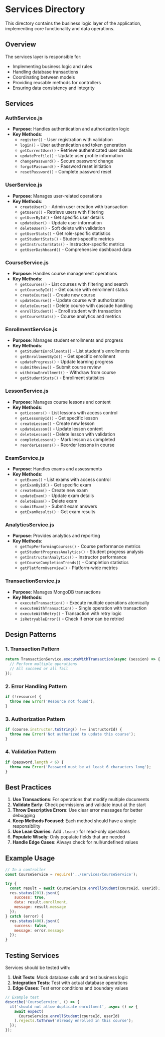 # Services Directory

This directory contains the business logic layer of the application, implementing core functionality and data operations.

## Overview

The services layer is responsible for:
- Implementing business logic and rules
- Handling database transactions
- Coordinating between models
- Providing reusable methods for controllers
- Ensuring data consistency and integrity

## Services

### AuthService.js
- **Purpose**: Handles authentication and authorization logic
- **Key Methods**:
  - `register()` - User registration with validation
  - `login()` - User authentication and token generation
  - `getCurrentUser()` - Retrieve authenticated user details
  - `updateProfile()` - Update user profile information
  - `changePassword()` - Secure password change
  - `forgotPassword()` - Password reset initiation
  - `resetPassword()` - Complete password reset

### UserService.js
- **Purpose**: Manages user-related operations
- **Key Methods**:
  - `createUser()` - Admin user creation with transaction
  - `getUsers()` - Retrieve users with filtering
  - `getUserById()` - Get specific user details
  - `updateUser()` - Update user information
  - `deleteUser()` - Soft delete with validation
  - `getUserStats()` - Get role-specific statistics
  - `getStudentStats()` - Student-specific metrics
  - `getInstructorStats()` - Instructor-specific metrics
  - `getUserDashboard()` - Comprehensive dashboard data

### CourseService.js
- **Purpose**: Handles course management operations
- **Key Methods**:
  - `getCourses()` - List courses with filtering and search
  - `getCourseById()` - Get course with enrollment status
  - `createCourse()` - Create new course
  - `updateCourse()` - Update course with authorization
  - `deleteCourse()` - Delete course with cascade handling
  - `enrollStudent()` - Enroll student with transaction
  - `getCourseStats()` - Course analytics and metrics

### EnrollmentService.js
- **Purpose**: Manages student enrollments and progress
- **Key Methods**:
  - `getStudentEnrollments()` - List student's enrollments
  - `getEnrollmentById()` - Get specific enrollment
  - `updateProgress()` - Update learning progress
  - `submitReview()` - Submit course review
  - `withdrawEnrollment()` - Withdraw from course
  - `getStudentStats()` - Enrollment statistics

### LessonService.js
- **Purpose**: Manages course lessons and content
- **Key Methods**:
  - `getLessons()` - List lessons with access control
  - `getLessonById()` - Get specific lesson
  - `createLesson()` - Create new lesson
  - `updateLesson()` - Update lesson content
  - `deleteLesson()` - Delete lesson with validation
  - `completeLesson()` - Mark lesson as completed
  - `reorderLessons()` - Reorder lessons in course

### ExamService.js
- **Purpose**: Handles exams and assessments
- **Key Methods**:
  - `getExams()` - List exams with access control
  - `getExamById()` - Get specific exam
  - `createExam()` - Create new exam
  - `updateExam()` - Update exam details
  - `deleteExam()` - Delete exam
  - `submitExam()` - Submit exam answers
  - `getExamResults()` - Get exam results

### AnalyticsService.js
- **Purpose**: Provides analytics and reporting
- **Key Methods**:
  - `getTopPerformingCourses()` - Course performance metrics
  - `getStudentProgressAnalytics()` - Student progress analysis
  - `getInstructorAnalytics()` - Instructor performance
  - `getCourseCompletionTrends()` - Completion statistics
  - `getPlatformOverview()` - Platform-wide metrics

### TransactionService.js
- **Purpose**: Manages MongoDB transactions
- **Key Methods**:
  - `executeTransaction()` - Execute multiple operations atomically
  - `executeWithTransaction()` - Single operation with transaction
  - `executeWithRetry()` - Transaction with retry logic
  - `isRetryableError()` - Check if error can be retried

## Design Patterns

### 1. Transaction Pattern
```javascript
return TransactionService.executeWithTransaction(async (session) => {
  // Perform multiple operations
  // All succeed or all fail
});
```

### 2. Error Handling Pattern
```javascript
if (!resource) {
  throw new Error('Resource not found');
}
```

### 3. Authorization Pattern
```javascript
if (course.instructor.toString() !== instructorId) {
  throw new Error('Not authorized to update this course');
}
```

### 4. Validation Pattern
```javascript
if (password.length < 6) {
  throw new Error('Password must be at least 6 characters long');
}
```

## Best Practices

1. **Use Transactions**: For operations that modify multiple documents
2. **Validate Early**: Check permissions and validate input at the start
3. **Throw Descriptive Errors**: Use clear error messages for better debugging
4. **Keep Methods Focused**: Each method should have a single responsibility
5. **Use Lean Queries**: Add `.lean()` for read-only operations
6. **Populate Wisely**: Only populate fields that are needed
7. **Handle Edge Cases**: Always check for null/undefined values

## Example Usage

```javascript
// In a controller
const CourseService = require('../services/CourseService');

try {
  const result = await CourseService.enrollStudent(courseId, userId);
  res.status(201).json({
    success: true,
    data: result.enrollment,
    message: result.message
  });
} catch (error) {
  res.status(400).json({
    success: false,
    message: error.message
  });
}
```

## Testing Services

Services should be tested with:
1. **Unit Tests**: Mock database calls and test business logic
2. **Integration Tests**: Test with actual database operations
3. **Edge Cases**: Test error conditions and boundary values

```javascript
// Example test
describe('CourseService', () => {
  it('should not allow duplicate enrollment', async () => {
    await expect(
      CourseService.enrollStudent(courseId, userId)
    ).rejects.toThrow('Already enrolled in this course');
  });
});
```